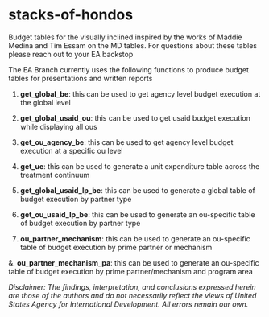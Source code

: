# stacks-of-hondos
Budget tables for the visually inclined inspired by the works of Maddie Medina and Tim Essam on the MD tables. For questions about these tables please reach out to your EA backstop

The EA Branch currently uses the following functions to produce budget tables for presentations and written reports

1. **get_global_be**: this can be used to get agency level budget execution at the global level

2. **get_global_usaid_ou**: this can be used to get usaid budget execution while displaying all ous

3. **get_ou_agency_be**: this can be used to get agency level budget execution at a specific ou level

4. **get_ue**: this can be used to generate a unit expenditure table across the treatment continuum

5. **get_global_usaid_lp_be**: this can be used to generate a global table of budget execution by partner type 

6. **get_ou_usaid_lp_be**: this can be used to generate an ou-specific table of budget execution by partner type 

7. **ou_partner_mechanism**: this can be used to generate an ou-specific table of budget execution by prime partner or mechanism

&. **ou_partner_mechanism_pa**: this can be used to generate an ou-specific table of budget execution by prime partner/mechanism and program area



*Disclaimer: The findings, interpretation, and conclusions expressed herein are those of the authors and do not necessarily reflect the views of United States Agency for International Development. All errors remain our own.*
